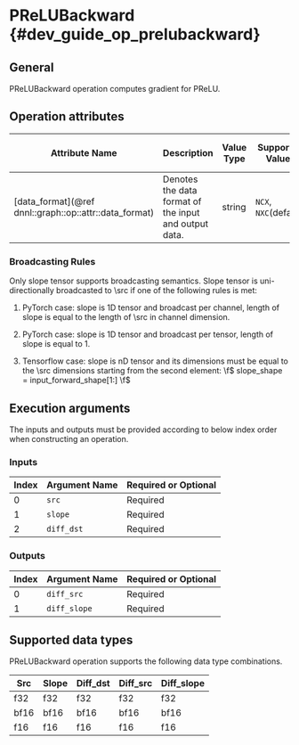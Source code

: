 PReLUBackward {#dev_guide_op_prelubackward}
===========================================

## General

PReLUBackward operation computes gradient for PReLU.

## Operation attributes

Attribute Name | Description | Value Type | Supported Values | Required or Optional
-- | -- | -- | -- | --
[data_format](@ref dnnl::graph::op::attr::data_format) | Denotes the data format of the input and output data. | string | `NCX`, `NXC`(default) | Optional

### Broadcasting Rules

Only slope tensor supports broadcasting semantics. Slope tensor is
uni-directionally broadcasted to \src if one of the following rules is met:

1. PyTorch case: slope is 1D tensor and broadcast per channel, length of
  slope is equal to the length of \src in channel dimension.

2. PyTorch case: slope is 1D tensor and broadcast per tensor, length of slope
  is equal to 1.

3. Tensorflow case: slope is nD tensor and its dimensions must be equal to
  the \src dimensions starting from the second element:
  \f$ slope\_shape = input\_forward\_shape[1:] \f$

## Execution arguments

The inputs and outputs must be provided according to below index order when
constructing an operation.

### Inputs

Index | Argument Name | Required or Optional
-- | -- | --
0 | `src` | Required
1 | `slope` | Required
2 | `diff_dst` | Required

### Outputs

Index | Argument Name | Required or Optional
-- | -- | --
0 | `diff_src` | Required
1 | `diff_slope` | Required

## Supported data types

PReLUBackward operation supports the following data type combinations.

Src | Slope | Diff_dst | Diff_src | Diff_slope
-- | -- | -- | -- | --
f32 | f32 | f32 | f32 | f32
bf16 | bf16 | bf16 | bf16 | bf16
f16 | f16 | f16 | f16 | f16
